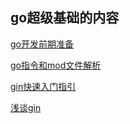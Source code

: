 ## go超级基础的内容
[go开发前期准备](https://blog.csdn.net/zzsan/article/details/120356705)

[go指令和mod文件解析](https://blog.csdn.net/zzsan/article/details/120375203)

[gin快速入门指引](https://blog.csdn.net/zzsan/article/details/120532857)

[浅谈gin](https://blog.csdn.net/zzsan/article/details/120458301)
